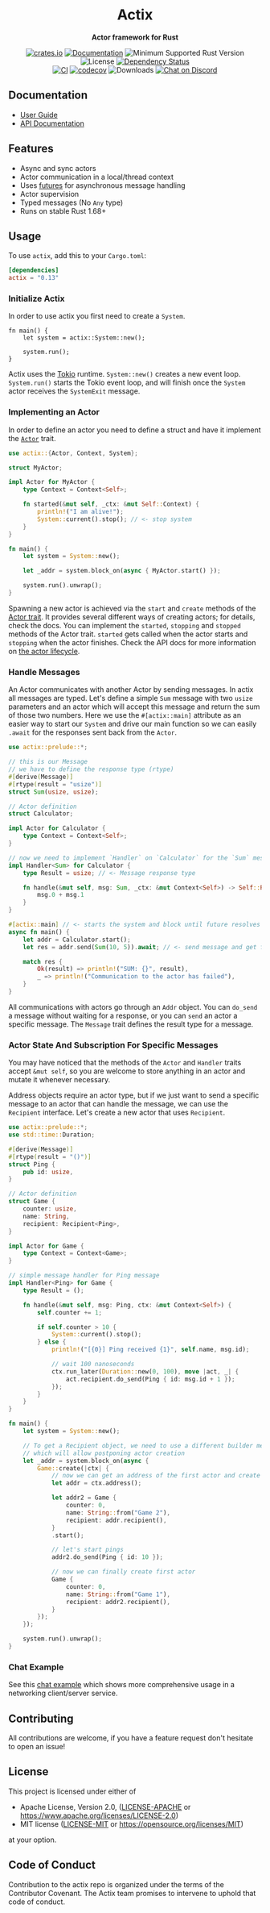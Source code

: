 <div align="center">
  <h1>Actix</h1>
  <p>
    <strong>Actor framework for Rust</strong>
  </p>
  <p>

<!-- prettier-ignore-start -->

[![crates.io](https://img.shields.io/crates/v/actix?label=latest)](https://crates.io/crates/actix)
[![Documentation](https://docs.rs/actix/badge.svg?version=0.13.0)](https://docs.rs/actix/0.13.0)
![Minimum Supported Rust Version](https://img.shields.io/badge/rustc-1.68+-ab6000.svg)
![License](https://img.shields.io/crates/l/actix.svg)
[![Dependency Status](https://deps.rs/crate/actix/0.13.0/status.svg)](https://deps.rs/crate/actix/0.13.0)
<br />
[![CI](https://github.com/actix/actix/actions/workflows/ci.yml/badge.svg)](https://github.com/actix/actix/actions/workflows/ci.yml)
[![codecov](https://codecov.io/gh/actix/actix/branch/master/graph/badge.svg)](https://codecov.io/gh/actix/actix)
![Downloads](https://img.shields.io/crates/d/actix.svg)
[![Chat on Discord](https://img.shields.io/discord/771444961383153695?label=chat&logo=discord)](https://discord.gg/GMuKN5b8aR)

<!-- prettier-ignore-end -->

  </p>
</div>

## Documentation

- [User Guide](https://actix.rs/docs/actix)
- [API Documentation](https://docs.rs/actix)

## Features

- Async and sync actors
- Actor communication in a local/thread context
- Uses [futures](https://crates.io/crates/futures) for asynchronous message handling
- Actor supervision
- Typed messages (No `Any` type)
- Runs on stable Rust 1.68+

## Usage

To use `actix`, add this to your `Cargo.toml`:

```toml
[dependencies]
actix = "0.13"
```

### Initialize Actix

In order to use actix you first need to create a `System`.

```rust,ignore
fn main() {
    let system = actix::System::new();

    system.run();
}
```

Actix uses the [Tokio](https://github.com/tokio-rs/tokio) runtime. `System::new()` creates a new event loop. `System.run()` starts the Tokio event loop, and will finish once the `System` actor receives the `SystemExit` message.

### Implementing an Actor

In order to define an actor you need to define a struct and have it implement the [`Actor`](https://docs.rs/actix/latest/actix/trait.Actor.html) trait.

```rust
use actix::{Actor, Context, System};

struct MyActor;

impl Actor for MyActor {
    type Context = Context<Self>;

    fn started(&mut self, _ctx: &mut Self::Context) {
        println!("I am alive!");
        System::current().stop(); // <- stop system
    }
}

fn main() {
    let system = System::new();

    let _addr = system.block_on(async { MyActor.start() });

    system.run().unwrap();
}
```

Spawning a new actor is achieved via the `start` and `create` methods of the [Actor trait]. It provides several different ways of creating actors; for details, check the docs. You can implement the `started`, `stopping` and `stopped` methods of the Actor trait. `started` gets called when the actor starts and `stopping` when the actor finishes. Check the API docs for more information on [the actor lifecycle].

[Actor trait]: https://docs.rs/actix/latest/actix/trait.Actor.html
[the actor lifecycle]: https://actix.rs/docs/actix/actor#actor-lifecycle

### Handle Messages

An Actor communicates with another Actor by sending messages. In actix all messages are typed. Let's define a simple `Sum` message with two `usize` parameters and an actor which will accept this message and return the sum of those two numbers. Here we use the `#[actix::main]` attribute as an easier way to start our `System` and drive our main function so we can easily `.await` for the responses sent back from the `Actor`.

```rust
use actix::prelude::*;

// this is our Message
// we have to define the response type (rtype)
#[derive(Message)]
#[rtype(result = "usize")]
struct Sum(usize, usize);

// Actor definition
struct Calculator;

impl Actor for Calculator {
    type Context = Context<Self>;
}

// now we need to implement `Handler` on `Calculator` for the `Sum` message.
impl Handler<Sum> for Calculator {
    type Result = usize; // <- Message response type

    fn handle(&mut self, msg: Sum, _ctx: &mut Context<Self>) -> Self::Result {
        msg.0 + msg.1
    }
}

#[actix::main] // <- starts the system and block until future resolves
async fn main() {
    let addr = Calculator.start();
    let res = addr.send(Sum(10, 5)).await; // <- send message and get future for result

    match res {
        Ok(result) => println!("SUM: {}", result),
        _ => println!("Communication to the actor has failed"),
    }
}
```

All communications with actors go through an `Addr` object. You can `do_send` a message without waiting for a response, or you can `send` an actor a specific message. The `Message` trait defines the result type for a message.

### Actor State And Subscription For Specific Messages

You may have noticed that the methods of the `Actor` and `Handler` traits accept `&mut self`, so you are welcome to store anything in an actor and mutate it whenever necessary.

Address objects require an actor type, but if we just want to send a specific message to an actor that can handle the message, we can use the `Recipient` interface. Let's create a new actor that uses `Recipient`.

```rust
use actix::prelude::*;
use std::time::Duration;

#[derive(Message)]
#[rtype(result = "()")]
struct Ping {
    pub id: usize,
}

// Actor definition
struct Game {
    counter: usize,
    name: String,
    recipient: Recipient<Ping>,
}

impl Actor for Game {
    type Context = Context<Game>;
}

// simple message handler for Ping message
impl Handler<Ping> for Game {
    type Result = ();

    fn handle(&mut self, msg: Ping, ctx: &mut Context<Self>) {
        self.counter += 1;

        if self.counter > 10 {
            System::current().stop();
        } else {
            println!("[{0}] Ping received {1}", self.name, msg.id);

            // wait 100 nanoseconds
            ctx.run_later(Duration::new(0, 100), move |act, _| {
                act.recipient.do_send(Ping { id: msg.id + 1 });
            });
        }
    }
}

fn main() {
    let system = System::new();

    // To get a Recipient object, we need to use a different builder method
    // which will allow postponing actor creation
    let _addr = system.block_on(async {
        Game::create(|ctx| {
            // now we can get an address of the first actor and create the second actor
            let addr = ctx.address();

            let addr2 = Game {
                counter: 0,
                name: String::from("Game 2"),
                recipient: addr.recipient(),
            }
            .start();

            // let's start pings
            addr2.do_send(Ping { id: 10 });

            // now we can finally create first actor
            Game {
                counter: 0,
                name: String::from("Game 1"),
                recipient: addr2.recipient(),
            }
        });
    });

    system.run().unwrap();
}
```

### Chat Example

See this [chat example] which shows more comprehensive usage in a networking client/server service.

[chat example]: https://github.com/actix/examples/tree/HEAD/websockets/chat-tcp

## Contributing

All contributions are welcome, if you have a feature request don't hesitate to open an issue!

## License

This project is licensed under either of

- Apache License, Version 2.0, ([LICENSE-APACHE](LICENSE-APACHE) or https://www.apache.org/licenses/LICENSE-2.0)
- MIT license ([LICENSE-MIT](LICENSE-MIT) or https://opensource.org/licenses/MIT)

at your option.

## Code of Conduct

Contribution to the actix repo is organized under the terms of the Contributor Covenant. The Actix team promises to intervene to uphold that code of conduct.
